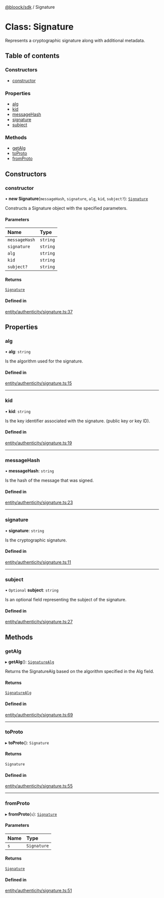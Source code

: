 [@bloock/sdk](../index.md) / Signature

# Class: Signature

Represents a cryptographic signature along with additional metadata.

## Table of contents

### Constructors

- [constructor](Signature.md#constructor)

### Properties

- [alg](Signature.md#alg)
- [kid](Signature.md#kid)
- [messageHash](Signature.md#messagehash)
- [signature](Signature.md#signature)
- [subject](Signature.md#subject)

### Methods

- [getAlg](Signature.md#getalg)
- [toProto](Signature.md#toproto)
- [fromProto](Signature.md#fromproto)

## Constructors

### constructor

• **new Signature**(`messageHash`, `signature`, `alg`, `kid`, `subject?`): [`Signature`](Signature.md)

Constructs a Signature object with the specified parameters.

#### Parameters

| Name | Type |
| :------ | :------ |
| `messageHash` | `string` |
| `signature` | `string` |
| `alg` | `string` |
| `kid` | `string` |
| `subject?` | `string` |

#### Returns

[`Signature`](Signature.md)

#### Defined in

[entity/authenticity/signature.ts:37](https://github.com/bloock/bloock-sdk/blob/10b1e90/languages/js/src/entity/authenticity/signature.ts#L37)

## Properties

### alg

• **alg**: `string`

Is the algorithm used for the signature.

#### Defined in

[entity/authenticity/signature.ts:15](https://github.com/bloock/bloock-sdk/blob/10b1e90/languages/js/src/entity/authenticity/signature.ts#L15)

___

### kid

• **kid**: `string`

Is the key identifier associated with the signature. (public key or key ID).

#### Defined in

[entity/authenticity/signature.ts:19](https://github.com/bloock/bloock-sdk/blob/10b1e90/languages/js/src/entity/authenticity/signature.ts#L19)

___

### messageHash

• **messageHash**: `string`

Is the hash of the message that was signed.

#### Defined in

[entity/authenticity/signature.ts:23](https://github.com/bloock/bloock-sdk/blob/10b1e90/languages/js/src/entity/authenticity/signature.ts#L23)

___

### signature

• **signature**: `string`

Is the cryptographic signature.

#### Defined in

[entity/authenticity/signature.ts:11](https://github.com/bloock/bloock-sdk/blob/10b1e90/languages/js/src/entity/authenticity/signature.ts#L11)

___

### subject

• `Optional` **subject**: `string`

Is an optional field representing the subject of the signature.

#### Defined in

[entity/authenticity/signature.ts:27](https://github.com/bloock/bloock-sdk/blob/10b1e90/languages/js/src/entity/authenticity/signature.ts#L27)

## Methods

### getAlg

▸ **getAlg**(): [`SignatureAlg`](../enums/SignatureAlg-1.md)

Returns the SignatureAlg based on the algorithm specified in the Alg field.

#### Returns

[`SignatureAlg`](../enums/SignatureAlg-1.md)

#### Defined in

[entity/authenticity/signature.ts:69](https://github.com/bloock/bloock-sdk/blob/10b1e90/languages/js/src/entity/authenticity/signature.ts#L69)

___

### toProto

▸ **toProto**(): `Signature`

#### Returns

`Signature`

#### Defined in

[entity/authenticity/signature.ts:55](https://github.com/bloock/bloock-sdk/blob/10b1e90/languages/js/src/entity/authenticity/signature.ts#L55)

___

### fromProto

▸ **fromProto**(`s`): [`Signature`](Signature.md)

#### Parameters

| Name | Type |
| :------ | :------ |
| `s` | `Signature` |

#### Returns

[`Signature`](Signature.md)

#### Defined in

[entity/authenticity/signature.ts:51](https://github.com/bloock/bloock-sdk/blob/10b1e90/languages/js/src/entity/authenticity/signature.ts#L51)
